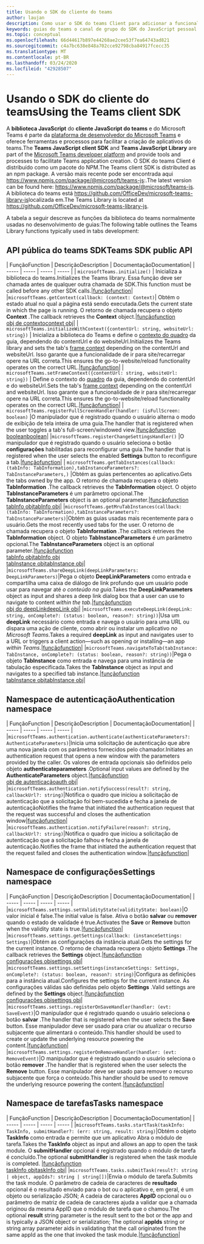 ```yaml
---
title: Usando o SDK do cliente do teams
author: laujan
description: Como usar o SDK do teams Client para adicionar a funcionalidade de reconhecimento de equipes às suas guias personalizadas
keywords: guias do teams o canal de grupo do SDK do JavaScript pessoal
ms.topic: conceptual
ms.openlocfilehash: 66d44617b897e44268ae2cee53f7ea64743ad821
ms.sourcegitcommit: c4a7bc638e848a702cce92798cba84917fcecc35
ms.translationtype: MT
ms.contentlocale: pt-BR
ms.lasthandoff: 03/24/2020
ms.locfileid: "42928507"
---
```

# <a name="using-the-teams-client-sdk"></a><span data-ttu-id="62909-104">Usando o SDK do cliente do teams</span><span class="sxs-lookup"><span data-stu-id="62909-104">Using the Teams client SDK</span></span>

<span data-ttu-id="62909-105">A **biblioteca JavaScript** do **cliente JavaScript do teams** e do Microsoft Teams é parte da [plataforma de desenvolvedor do Microsoft Teams](https://msdn.microsoft.com/microsoft-teams) e oferece ferramentas e processos para facilitar a criação de aplicativos do teams.</span><span class="sxs-lookup"><span data-stu-id="62909-105">The **Teams JavaScript client SDK**  and **Teams JavaScript Library** are part of the [Microsoft Teams developer platform](https://msdn.microsoft.com/microsoft-teams) and provide tools and processes to facilitate Teams application creation.</span></span> <span data-ttu-id="62909-106">O SDK do teams Client é distribuído como um pacote do NPM.</span><span class="sxs-lookup"><span data-stu-id="62909-106">The Teams client SDK is distributed as an npm package.</span></span> <span data-ttu-id="62909-107">A versão mais recente pode ser encontrada aqui <https://www.npmjs.com/package/@microsoft/teams-js>:.</span><span class="sxs-lookup"><span data-stu-id="62909-107">The latest version can be found here: <https://www.npmjs.com/package/@microsoft/teams-js>.</span></span> <span data-ttu-id="62909-108">A biblioteca do teams está <https://github.com/OfficeDev/microsoft-teams-library-js>localizada em.</span><span class="sxs-lookup"><span data-stu-id="62909-108">The Teams Library is located at <https://github.com/OfficeDev/microsoft-teams-library-js>.</span></span>

<span data-ttu-id="62909-109">A tabela a seguir descreve as funções da biblioteca do teams normalmente usadas no desenvolvimento de guias:</span><span class="sxs-lookup"><span data-stu-id="62909-109">The following table outlines the Teams Library functions typically used in tabs development:</span></span>

## <a name="teams-sdk-public-api"></a><span data-ttu-id="62909-110">API pública do teams SDK</span><span class="sxs-lookup"><span data-stu-id="62909-110">Teams SDK public API</span></span> 

| <span data-ttu-id="62909-111">Função</span><span class="sxs-lookup"><span data-stu-id="62909-111">Function</span></span>  | <span data-ttu-id="62909-112">Descrição</span><span class="sxs-lookup"><span data-stu-id="62909-112">Description</span></span>          | <span data-ttu-id="62909-113">Documentação</span><span class="sxs-lookup"><span data-stu-id="62909-113">Documentation</span></span>|
| -----     | -----     | -----    | -----        |
| `microsoftTeams.initialize()` | <span data-ttu-id="62909-114">Inicializa a biblioteca do teams.</span><span class="sxs-lookup"><span data-stu-id="62909-114">Initializes the Teams library.</span></span> <span data-ttu-id="62909-115">Essa função deve ser chamada antes de qualquer outra chamada de SDK.</span><span class="sxs-lookup"><span data-stu-id="62909-115">This function must be called before any other SDK calls.</span></span>|[<span data-ttu-id="62909-116">função</span><span class="sxs-lookup"><span data-stu-id="62909-116">function</span></span>](/javascript/api/@microsoft/teams-js/microsoftteams?view=msteams-client-js-latest#initialize-any-)|
|`microsoftTeams.getContext(callback: (context: Context)`| <span data-ttu-id="62909-117">Obtém o estado atual no qual a página está sendo executada.</span><span class="sxs-lookup"><span data-stu-id="62909-117">Gets the current state in which the page is running.</span></span> <span data-ttu-id="62909-118">O retorno de chamada recupera o objeto **Context** .</span><span class="sxs-lookup"><span data-stu-id="62909-118">The callback retrieves the **Context** object.</span></span>|[<span data-ttu-id="62909-119">função</span><span class="sxs-lookup"><span data-stu-id="62909-119">function</span></span>](/javascript/api/@microsoft/teams-js/microsoftteams?view=msteams-client-js-latest#getcontext--context--context-----void-)<br/>[<span data-ttu-id="62909-120">obj de contexto</span><span class="sxs-lookup"><span data-stu-id="62909-120">context obj</span></span>](/javascript/api/@microsoft/teams-js/microsoftteams.context?view=msteams-client-js-latest)|
| `microsoftTeams.initializeWithContext({contentUrl: string, websiteUrl: string})` | <span data-ttu-id="62909-121">Inicializa a biblioteca do Teams e define o [contexto do quadro](/javascript/api/@microsoft/teams-js/microsoftteams.framecontext?view=msteams-client-js-latest) da guia, dependendo do contentUrl e do websiteUrl.</span><span class="sxs-lookup"><span data-stu-id="62909-121">Initializes the Teams library and sets the tab's [frame context](/javascript/api/@microsoft/teams-js/microsoftteams.framecontext?view=msteams-client-js-latest) depending on the contentUrl and websiteUrl.</span></span> <span data-ttu-id="62909-122">Isso garante que a funcionalidade de ir para site/recarregar opere na URL correta.</span><span class="sxs-lookup"><span data-stu-id="62909-122">This ensures the go-to-website/reload functionality operates on the correct URL.</span></span>|[<span data-ttu-id="62909-123">função</span><span class="sxs-lookup"><span data-stu-id="62909-123">function</span></span>](/javascript/api/@microsoft/teams-js/microsoftteams?view=msteams-client-js-latest#initializewithframecontext-framecontext--------void--string---)|
| `microsoftTeams.setFrameContext({contentUrl: string, websiteUrl: string})` | <span data-ttu-id="62909-124">Define o contexto do [quadro](/javascript/api/@microsoft/teams-js/microsoftteams.framecontext?view=msteams-client-js-latest) da guia, dependendo do contentUrl e do websiteUrl.</span><span class="sxs-lookup"><span data-stu-id="62909-124">Sets the tab's [frame context](/javascript/api/@microsoft/teams-js/microsoftteams.framecontext?view=msteams-client-js-latest) depending on the contentUrl and websiteUrl.</span></span> <span data-ttu-id="62909-125">Isso garante que a funcionalidade de ir para site/recarregar opere na URL correta.</span><span class="sxs-lookup"><span data-stu-id="62909-125">This ensures the go-to-website/reload functionality operates on the correct URL.</span></span>|[<span data-ttu-id="62909-126">função</span><span class="sxs-lookup"><span data-stu-id="62909-126">function</span></span>](/javascript/api/@microsoft/teams-js/microsoftteams?view=msteams-client-js-latest#setframecontext-framecontext-)|
| `microsoftTeams.registerFullScreenHandler(handler: (isFullScreen: boolean)` |<span data-ttu-id="62909-127">O manipulador que é registrado quando o usuário alterna o modo de exibição de tela inteira de uma guia.</span><span class="sxs-lookup"><span data-stu-id="62909-127">The handler that is registered when the user toggles a tab's full-screen/windowed view.</span></span>|[<span data-ttu-id="62909-128">função</span><span class="sxs-lookup"><span data-stu-id="62909-128">function</span></span>](/javascript/api/@microsoft/teams-js/microsoftteams?view=msteams-client-js-latest#registerfullscreenhandler--isfullscreen--boolean-----void-)<br/>[<span data-ttu-id="62909-129">boolean</span><span class="sxs-lookup"><span data-stu-id="62909-129">boolean</span></span>](/javascript/api/@microsoft/teams-js/microsoftteams.context?view=msteams-client-js-latest#isfullscreen)|
|`microsoftTeams.registerChangeSettingsHandler()` |<span data-ttu-id="62909-130">O manipulador que é registrado quando o usuário seleciona o botão **configurações** habilitadas para reconfigurar uma guia.</span><span class="sxs-lookup"><span data-stu-id="62909-130">The handler that is registered when the user selects the enabled **Settings** button to reconfigure a tab.</span></span>|[<span data-ttu-id="62909-131">função</span><span class="sxs-lookup"><span data-stu-id="62909-131">function</span></span>](/javascript/api/@microsoft/teams-js/microsoftteams?view=msteams-client-js-latest#registerchangesettingshandler-------void-)|
| `microsoftTeams.getTabInstances(callback: (tabInfo: TabInformation),tabInstanceParameters?: TabInstanceParameters,)` |<span data-ttu-id="62909-132">Obtém as guias pertencentes ao aplicativo.</span><span class="sxs-lookup"><span data-stu-id="62909-132">Gets the tabs owned by the app.</span></span> <span data-ttu-id="62909-133">O retorno de chamada recupera o objeto **TabInformation** .</span><span class="sxs-lookup"><span data-stu-id="62909-133">The callback retrieves the **TabInformation** object.</span></span> <span data-ttu-id="62909-134">O objeto **TabInstanceParameters** é um parâmetro opcional.</span><span class="sxs-lookup"><span data-stu-id="62909-134">The **TabInstanceParameters** object is an optional parameter.</span></span>|[<span data-ttu-id="62909-135">função</span><span class="sxs-lookup"><span data-stu-id="62909-135">function</span></span>](/javascript/api/@microsoft/teams-js/microsoftteams?view=msteams-client-js-latest#gettabinstances--tabinfo--tabinformation-----void--tabinstanceparameters-)<br/>[<span data-ttu-id="62909-136">tabInfo obj</span><span class="sxs-lookup"><span data-stu-id="62909-136">tabInfo obj</span></span>](/javascript/api/@microsoft/teams-js/microsoftteams.tabinformation?view=msteams-client-js-latest)|
|`microsoftTeams.getMruTabInstances(callback: (tabInfo: TabInformation),tabInstanceParameters?: TabInstanceParameters)`|<span data-ttu-id="62909-137">Obtém as guias usadas mais recentemente para o usuário.</span><span class="sxs-lookup"><span data-stu-id="62909-137">Gets the most recently used tabs for the user.</span></span> <span data-ttu-id="62909-138">O retorno de chamada recupera o objeto **TabInformation** .</span><span class="sxs-lookup"><span data-stu-id="62909-138">The callback retrieves the **TabInformation** object.</span></span> <span data-ttu-id="62909-139">O objeto **TabInstanceParameters** é um parâmetro opcional.</span><span class="sxs-lookup"><span data-stu-id="62909-139">The **TabInstanceParameters** object is an optional parameter.</span></span>|[<span data-ttu-id="62909-140">função</span><span class="sxs-lookup"><span data-stu-id="62909-140">function</span></span>](/javascript/api/@microsoft/teams-js/microsoftteams?view=msteams-client-js-latest#getmrutabinstances--tabinfo--tabinformation-----void--tabinstanceparameters-)<br/>[<span data-ttu-id="62909-141">tabInfo obj</span><span class="sxs-lookup"><span data-stu-id="62909-141">tabInfo obj</span></span>](/javascript/api/@microsoft/teams-js/microsoftteams.teaminformation?view=msteams-client-js-latest)<br/>[<span data-ttu-id="62909-142">tabInstance obj</span><span class="sxs-lookup"><span data-stu-id="62909-142">tabInstance obj</span></span>](/javascript/api/@microsoft/teams-js/microsoftteams.tabinstanceparameters?view=msteams-client-js-latest)|
|`microsoftTeams.shareDeepLink(deepLinkParameters: DeepLinkParameters)`|<span data-ttu-id="62909-143">Pega o objeto **DeepLinkParameters** como entrada e compartilha uma caixa de diálogo de link profundo que um usuário pode usar para navegar até *o conteúdo na guia*.</span><span class="sxs-lookup"><span data-stu-id="62909-143">Takes the **DeepLinkParameters** object as input and shares a deep link dialog box that a user can use to navigate to content *within the tab*.</span></span>|[<span data-ttu-id="62909-144">função</span><span class="sxs-lookup"><span data-stu-id="62909-144">function</span></span>](/javascript/api/@microsoft/teams-js/microsoftteams?view=msteams-client-js-latest#sharedeeplink-deeplinkparameters-)<br/>[<span data-ttu-id="62909-145">obj do deepLink</span><span class="sxs-lookup"><span data-stu-id="62909-145">deepLink obj</span></span>](/javascript/api/@microsoft/teams-js/microsoftteams.deeplinkparameters?view=msteams-client-js-latest)|
|`microsoftTeams.executeDeepLink(deepLink: string, onComplete?: (status: boolean, reason?: string))`|<span data-ttu-id="62909-146">Usa um **deepLink** necessário como entrada e navega o usuário para uma URL ou dispara uma ação de cliente, como abrir ou instalar um aplicativo *no Microsoft Teams*.</span><span class="sxs-lookup"><span data-stu-id="62909-146">Takes a required **deepLink** as input and navigates user to a URL or triggers a client action—such as opening or installing—an app *within Teams*.</span></span>|[<span data-ttu-id="62909-147">função</span><span class="sxs-lookup"><span data-stu-id="62909-147">function</span></span>](/javascript/api/@microsoft/teams-js/microsoftteams?view=msteams-client-js-latest#executedeeplink-string---status--boolean--reason---string-----void-)|
|`microsoftTeams.navigateToTab(tabInstance: TabInstance, onComplete?: (status: boolean, reason?: string))`|<span data-ttu-id="62909-148">Pega o objeto **TabInstance** como entrada e navega para uma instância de tabulação especificada.</span><span class="sxs-lookup"><span data-stu-id="62909-148">Takes the **TabInstance** object as input and navigates to a specified tab instance.</span></span>|[<span data-ttu-id="62909-149">função</span><span class="sxs-lookup"><span data-stu-id="62909-149">function</span></span>](/javascript/api/@microsoft/teams-js/microsoftteams?view=msteams-client-js-latest#navigatetotab-tabinstance-)<br/>[<span data-ttu-id="62909-150">tabInstance obj</span><span class="sxs-lookup"><span data-stu-id="62909-150">tabInstance obj</span></span>](/javascript/api/@microsoft/teams-js/microsoftteams.tabinstance?view=msteams-client-js-latest)|

## <a name="authentication-namespace"></a><span data-ttu-id="62909-151">Namespace de autenticação</span><span class="sxs-lookup"><span data-stu-id="62909-151">Authentication namespace</span></span>

| <span data-ttu-id="62909-152">Função</span><span class="sxs-lookup"><span data-stu-id="62909-152">Function</span></span>  | <span data-ttu-id="62909-153">Descrição</span><span class="sxs-lookup"><span data-stu-id="62909-153">Description</span></span>          | <span data-ttu-id="62909-154">Documentação</span><span class="sxs-lookup"><span data-stu-id="62909-154">Documentation</span></span>|
| -----     | -----     | -----    | -----        |
|`microsoftTeams.authentication.authenticate(authenticateParameters?: AuthenticateParameters)`|<span data-ttu-id="62909-155">Inicia uma solicitação de autenticação que abre uma nova janela com os parâmetros fornecidos pelo chamador.</span><span class="sxs-lookup"><span data-stu-id="62909-155">Initiates an authentication request that opens a new window with the parameters provided by the caller.</span></span> <span data-ttu-id="62909-156">Os valores de entrada opcionais são definidos pelo objeto **authenticateparameters** .</span><span class="sxs-lookup"><span data-stu-id="62909-156">Optional input values are defined by the **AuthenticateParameters** object.</span></span>|[<span data-ttu-id="62909-157">função</span><span class="sxs-lookup"><span data-stu-id="62909-157">function</span></span>](/javascript/api/@microsoft/teams-js/microsoftteams.authentication?view=msteams-client-js-latest#authenticate-authenticateparameters-)<br/>[<span data-ttu-id="62909-158">obj de autenticação</span><span class="sxs-lookup"><span data-stu-id="62909-158">auth obj</span></span>](/javascript/api/@microsoft/teams-js/microsoftteams.authentication.authenticateparameters?view=msteams-client-js-latest)|
|`microsoftTeams.authentication.notifySuccess(result?: string, callbackUrl?: string)`|<span data-ttu-id="62909-159">Notifica o quadro que iniciou a solicitação de autenticação que a solicitação foi bem-sucedida e fecha a janela de autenticação</span><span class="sxs-lookup"><span data-stu-id="62909-159">Notifies the frame that initiated the authentication request that the request was successful and closes the authentication window</span></span>|[<span data-ttu-id="62909-160">função</span><span class="sxs-lookup"><span data-stu-id="62909-160">function</span></span>](/javascript/api/@microsoft/teams-js/microsoftteams.authentication?view=msteams-client-js-latest#notifysuccess-string--string-)|
|`microsoftTeams.authentication.notifyFailure(reason?: string, callbackUrl?: string)`|<span data-ttu-id="62909-161">Notifica o quadro que iniciou a solicitação de autenticação que a solicitação falhou e fecha a janela de autenticação.</span><span class="sxs-lookup"><span data-stu-id="62909-161">Notifies the frame that initiated the authentication request that the request failed and closes the authentication window.</span></span>|[<span data-ttu-id="62909-162">função</span><span class="sxs-lookup"><span data-stu-id="62909-162">function</span></span>](/javascript/api/@microsoft/teams-js/microsoftteams.authentication?view=msteams-client-js-latest#notifyfailure-string--string-)|

## <a name="settings-namespace"></a><span data-ttu-id="62909-163">Namespace de configurações</span><span class="sxs-lookup"><span data-stu-id="62909-163">Settings namespace</span></span>

| <span data-ttu-id="62909-164">Função</span><span class="sxs-lookup"><span data-stu-id="62909-164">Function</span></span>  | <span data-ttu-id="62909-165">Descrição</span><span class="sxs-lookup"><span data-stu-id="62909-165">Description</span></span>          | <span data-ttu-id="62909-166">Documentação</span><span class="sxs-lookup"><span data-stu-id="62909-166">Documentation</span></span>|
| -----     | -----     | -----    | -----        |
|`microsoftTeams.settings.setValidityState(validityState: boolean)`|<span data-ttu-id="62909-167">O valor inicial é false.</span><span class="sxs-lookup"><span data-stu-id="62909-167">The initial value is false.</span></span> <span data-ttu-id="62909-168">Ativa o botão **salvar** ou **remover** quando o estado de validade é true.</span><span class="sxs-lookup"><span data-stu-id="62909-168">Activates the **Save** or **Remove** button when the validity state is true.</span></span>|[<span data-ttu-id="62909-169">função</span><span class="sxs-lookup"><span data-stu-id="62909-169">function</span></span>](/javascript/api/@microsoft/teams-js/microsoftteams.settings?view=msteams-client-js-latest#setvaliditystate-boolean-)|
|`microsoftTeams.settings.getSettings(callback: (instanceSettings: Settings)`|<span data-ttu-id="62909-170">Obtém as configurações da instância atual.</span><span class="sxs-lookup"><span data-stu-id="62909-170">Gets the settings for the current instance.</span></span> <span data-ttu-id="62909-171">O retorno de chamada recupera o objeto **Settings** .</span><span class="sxs-lookup"><span data-stu-id="62909-171">The callback retrieves the **Settings** object.</span></span>|[<span data-ttu-id="62909-172">função</span><span class="sxs-lookup"><span data-stu-id="62909-172">function</span></span>](/javascript/api/@microsoft/teams-js/microsoftteams.settings?view=msteams-client-js-latest#getsettings--instancesettings--settings-----void-)<br/>[<span data-ttu-id="62909-173">configurações obj</span><span class="sxs-lookup"><span data-stu-id="62909-173">settings obj</span></span>](/javascript/api/@microsoft/teams-js/microsoftteams.settings.settings?view=msteams-client-js-latest)|
|`microsoftTeams.settings.setSettings(instanceSettings: Settings, onComplete?: (status: boolean, reason?: string)`|<span data-ttu-id="62909-174">Configura as definições para a instância atual.</span><span class="sxs-lookup"><span data-stu-id="62909-174">Configures the settings for the current instance.</span></span> <span data-ttu-id="62909-175">As configurações válidas são definidas pelo objeto **Settings** .</span><span class="sxs-lookup"><span data-stu-id="62909-175">Valid settings are defined by the **Settings** object.</span></span>|[<span data-ttu-id="62909-176">função</span><span class="sxs-lookup"><span data-stu-id="62909-176">function</span></span>](/javascript/api/@microsoft/teams-js/microsoftteams.settings?view=msteams-client-js-latest#setsettings-settings-)<br/>[<span data-ttu-id="62909-177">configurações obj</span><span class="sxs-lookup"><span data-stu-id="62909-177">settings obj</span></span>](/javascript/api/@microsoft/teams-js/microsoftteams.settings.settings?view=msteams-client-js-latest)|
|`microsoftTeams.settings.registerOnSaveHandler(handler: (evt: SaveEvent)`|<span data-ttu-id="62909-178">O manipulador que é registrado quando o usuário seleciona o botão **salvar** .</span><span class="sxs-lookup"><span data-stu-id="62909-178">The handler that is registered when the user selects the **Save** button.</span></span> <span data-ttu-id="62909-179">Esse manipulador deve ser usado para criar ou atualizar o recurso subjacente que alimentará o conteúdo.</span><span class="sxs-lookup"><span data-stu-id="62909-179">This handler should be used to create or update the underlying resource powering the content.</span></span>|[<span data-ttu-id="62909-180">função</span><span class="sxs-lookup"><span data-stu-id="62909-180">function</span></span>](/javascript/api/@microsoft/teams-js/microsoftteams.settings?view=msteams-client-js-latest#registeronsavehandler--evt--saveevent-----void-)|
|`microsoftTeams.settings.registerOnRemoveHandler(handler: (evt: RemoveEvent)`|<span data-ttu-id="62909-181">O manipulador que é registrado quando o usuário seleciona o botão **remover** .</span><span class="sxs-lookup"><span data-stu-id="62909-181">The handler that is registered when the user selects the **Remove** button.</span></span> <span data-ttu-id="62909-182">Esse manipulador deve ser usado para remover o recurso subjacente que força o conteúdo.</span><span class="sxs-lookup"><span data-stu-id="62909-182">This handler should be used to remove the underlying resource powering the content.</span></span>|[<span data-ttu-id="62909-183">função</span><span class="sxs-lookup"><span data-stu-id="62909-183">function</span></span>](/javascript/api/@microsoft/teams-js/microsoftteams.settings?view=msteams-client-js-latest#registeronremovehandler--evt--removeevent-----void-)|

## <a name="tasks-namespace"></a><span data-ttu-id="62909-184">Namespace de tarefas</span><span class="sxs-lookup"><span data-stu-id="62909-184">Tasks namespace</span></span>

| <span data-ttu-id="62909-185">Função</span><span class="sxs-lookup"><span data-stu-id="62909-185">Function</span></span>  | <span data-ttu-id="62909-186">Descrição</span><span class="sxs-lookup"><span data-stu-id="62909-186">Description</span></span>          | <span data-ttu-id="62909-187">Documentação</span><span class="sxs-lookup"><span data-stu-id="62909-187">Documentation</span></span>|
| -----     | -----     | -----    | -----        |
|`microsoftTeams.tasks.startTask(taskInfo: TaskInfo, submitHandler?: (err: string, result: string)`|<span data-ttu-id="62909-188">Obtém o objeto **TaskInfo** como entrada e permite que um aplicativo Abra o módulo de tarefa.</span><span class="sxs-lookup"><span data-stu-id="62909-188">Takes the **TaskInfo** object as input and allows an app to open the task module.</span></span> <span data-ttu-id="62909-189">O **submitHandler** opcional é registrado quando o módulo de tarefa é concluído.</span><span class="sxs-lookup"><span data-stu-id="62909-189">The optional **submitHandler** is registered when the task module is completed.</span></span> |[<span data-ttu-id="62909-190">função</span><span class="sxs-lookup"><span data-stu-id="62909-190">function</span></span>](/javascript/api/@microsoft/teams-js/microsoftteams.tasks?view=msteams-client-js-latest#starttask-taskinfo---err--string--result--string-----void-)<br/>[<span data-ttu-id="62909-191">taskInfo obj</span><span class="sxs-lookup"><span data-stu-id="62909-191">taskInfo obj</span></span>](/javascript/api/@microsoft/teams-js/microsoftteams.taskinfo?view=msteams-client-js-latest)|
|`microsoftTeams.tasks.submitTask(result?: string | object, appIds?: string | string[])`|<span data-ttu-id="62909-192">Envia o módulo de tarefa.</span><span class="sxs-lookup"><span data-stu-id="62909-192">Submits the task module.</span></span> <span data-ttu-id="62909-193">O parâmetro de cadeia de caracteres de **resultado** opcional é o resultado enviado para o bot ou o aplicativo e, em geral, é um objeto ou serialização JSON; A cadeia de caracteres **AppID** opcional ou o parâmetro de matriz de cadeia de caracteres ajuda a validar que a chamada originou da mesma AppID que o módulo de tarefa que o chamou.</span><span class="sxs-lookup"><span data-stu-id="62909-193">The optional **result** string parameter is the result sent to the bot or the app and is typically a JSON object or serialization; The optional **appIds** string or string array parameter aids in validating that the call originated from the same appId as the one that invoked the task module.</span></span>|[<span data-ttu-id="62909-194">função</span><span class="sxs-lookup"><span data-stu-id="62909-194">function</span></span>](/javascript/api/@microsoft/teams-js/microsoftteams.tasks?view=msteams-client-js-latest#submittask-string---object--string---string---)|